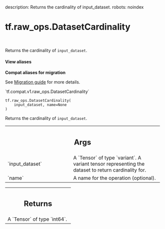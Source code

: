 description: Returns the cardinality of input_dataset.
robots: noindex

# tf.raw_ops.DatasetCardinality

<!-- Insert buttons and diff -->

<table class="tfo-notebook-buttons tfo-api nocontent" align="left">

</table>



Returns the cardinality of `input_dataset`.

<section class="expandable">
  <h4 class="showalways">View aliases</h4>
  <p>
<b>Compat aliases for migration</b>
<p>See
<a href="https://www.tensorflow.org/guide/migrate">Migration guide</a> for
more details.</p>
<p>`tf.compat.v1.raw_ops.DatasetCardinality`</p>
</p>
</section>

<pre class="devsite-click-to-copy prettyprint lang-py tfo-signature-link">
<code>tf.raw_ops.DatasetCardinality(
    input_dataset, name=None
)
</code></pre>



<!-- Placeholder for "Used in" -->

Returns the cardinality of `input_dataset`.

<!-- Tabular view -->
 <table class="responsive fixed orange">
<colgroup><col width="214px"><col></colgroup>
<tr><th colspan="2"><h2 class="add-link">Args</h2></th></tr>

<tr>
<td>
`input_dataset`
</td>
<td>
A `Tensor` of type `variant`.
A variant tensor representing the dataset to return cardinality for.
</td>
</tr><tr>
<td>
`name`
</td>
<td>
A name for the operation (optional).
</td>
</tr>
</table>



<!-- Tabular view -->
 <table class="responsive fixed orange">
<colgroup><col width="214px"><col></colgroup>
<tr><th colspan="2"><h2 class="add-link">Returns</h2></th></tr>
<tr class="alt">
<td colspan="2">
A `Tensor` of type `int64`.
</td>
</tr>

</table>


